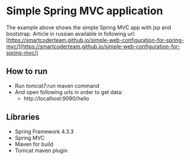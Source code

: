 # Simple Spring MVC application
The example above shows the simple Spring MVC app with jsp and bootstrap.
Article in russian available in following url:
[https://smartcoderteam.github.io/simple-web-configuration-for-spring-mvc/](https://smartcoderteam.github.io/simple-web-configuration-for-spring-mvc/)

How to run 
----------

* Run _tomcat7:run_ maven command
* And open following urls in order to get data:
  - http://localhost:9090/hello

Libraries
---------

* Spring Framework 4.3.3 
* Spring MVC 
* Maven for build
* Tomcat maven plugin
